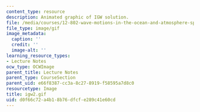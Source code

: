 ```yaml
---
content_type: resource
description: Animated graphic of IGW solution.
file: /media/courses/12-802-wave-motions-in-the-ocean-and-atmosphere-spring-2004/d0f66c72a4b18b76dfcfe289c41e60cd_igw2.gif
file_type: image/gif
image_metadata:
  caption: ''
  credit: ''
  image-alt: ''
learning_resource_types:
- Lecture Notes
ocw_type: OCWImage
parent_title: Lecture Notes
parent_type: CourseSection
parent_uid: e66f8387-cc3a-8c27-8919-f58595a7d8c0
resourcetype: Image
title: igw2.gif
uid: d0f66c72-a4b1-8b76-dfcf-e289c41e60cd
---
```

